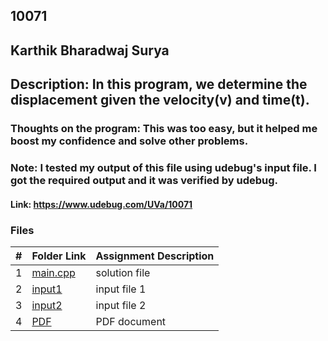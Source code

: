 ## 10071 
## Karthik Bharadwaj Surya

## Description: In this program, we determine the displacement given the velocity(v) and time(t).

### Thoughts on the program: This was too easy, but it helped me boost my confidence and solve other problems. 

### Note: I tested my output of this file using udebug's input file. I got the required output and it was verified by udebug. 
#### Link: https://www.udebug.com/UVa/10071

### Files

|   #   | Folder Link                            | Assignment Description                               |
| :---: | -------------------------------------- | ---------------------------------------------------- |
|   1   | [main.cpp](./main.cpp)                 | solution file                                        |
|   2   | [input1](./in1)                    | input file 1                                         |
|   3   | [input2](./in2)                    | input file 2                                         |
|   4   | [PDF](./p10071.pdf)                    | PDF document                                         |
